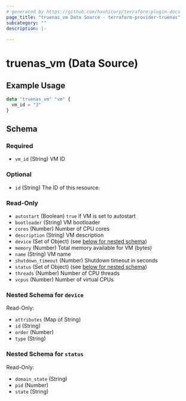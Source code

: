 ```yaml
---
# generated by https://github.com/hashicorp/terraform-plugin-docs
page_title: "truenas_vm Data Source - terraform-provider-truenas"
subcategory: ""
description: |-
  
---
```


# truenas_vm (Data Source)



## Example Usage

```terraform
data "truenas_vm" "vm" {
  vm_id = "3"
}
```

<!-- schema generated by tfplugindocs -->
## Schema

### Required

- `vm_id` (String) VM ID

### Optional

- `id` (String) The ID of this resource.

### Read-Only

- `autostart` (Boolean) `true` if VM is set to autostart
- `bootloader` (String) VM bootloader
- `cores` (Number) Number of CPU cores
- `description` (String) VM description
- `device` (Set of Object) (see [below for nested schema](#nestedatt--device))
- `memory` (Number) Total memory available for VM (bytes)
- `name` (String) VM name
- `shutdown_timeout` (Number) Shutdown timeout in seconds
- `status` (Set of Object) (see [below for nested schema](#nestedatt--status))
- `threads` (Number) Number of CPU threads
- `vcpus` (Number) Number of virtual CPUs

<a id="nestedatt--device"></a>
### Nested Schema for `device`

Read-Only:

- `attributes` (Map of String)
- `id` (String)
- `order` (Number)
- `type` (String)


<a id="nestedatt--status"></a>
### Nested Schema for `status`

Read-Only:

- `domain_state` (String)
- `pid` (Number)
- `state` (String)


